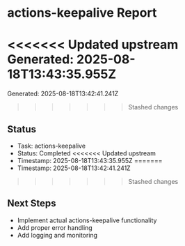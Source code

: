 # actions-keepalive Report

<<<<<<< Updated upstream
Generated: 2025-08-18T13:43:35.955Z
=======
Generated: 2025-08-18T13:42:41.241Z
>>>>>>> Stashed changes

## Status
- Task: actions-keepalive
- Status: Completed
<<<<<<< Updated upstream
- Timestamp: 2025-08-18T13:43:35.955Z
=======
- Timestamp: 2025-08-18T13:42:41.241Z
>>>>>>> Stashed changes

## Next Steps
- Implement actual actions-keepalive functionality
- Add proper error handling
- Add logging and monitoring
